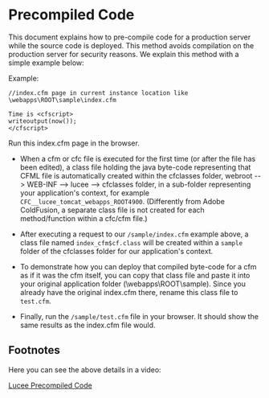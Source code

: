 <!--
{
  "title": "Precompiled",
  "id": "precompiled-code",
  "description": "How to pre-compile code for a production server while the source code is deployed to avoid compilation on the production server for security reasons.",
  "keywords": [
    "Precompiled",
    "Pre-compile code",
    "Production server",
    "Security",
    "CFML",
    "Class files",
    "Lucee"
  ]
}
-->
# Precompiled Code

This document explains how to pre-compile code for a production server while the source code is deployed. This method avoids compilation on the production server for security reasons. We explain this method with a simple example below:

Example:

```lucee
//index.cfm page in current instance location like \webapps\ROOT\sample\index.cfm

Time is <cfscript>
writeoutput(now());
</cfscript>
```

Run this index.cfm page in the browser.

* When a cfm or cfc file is executed for the first time (or after the file has been edited), a class file holding the java byte-code representing that CFML file is automatically created within the cfclasses folder, webroot --> WEB-INF --> lucee --> cfclasses folder, in a sub-folder representing your application's context, for example `CFC__lucee_tomcat_webapps_ROOT4900`. (Differently from Adobe ColdFusion, a separate class file is not created for each method/function within a cfc/cfm file.)

* After executing a request to our `/sample/index.cfm` example above, a class file named `index_cfm$cf.class` will be created within a `sample` folder of the cfclasses folder for our application's context.

* To demonstrate how you can deploy that compiled byte-code for a cfm as if it was the cfm itself, you can copy that class file and paste it into your original application folder (\webapps\ROOT\sample). Since you already have the original index.cfm there, rename this class file to `test.cfm`.

* Finally, run the `/sample/test.cfm` file in your browser. It should show the same results as the index.cfm file would.

## Footnotes

Here you can see the above details in a video:

[Lucee Precompiled Code](https://www.youtube.com/watch?v=Yjy3bQJgphA)